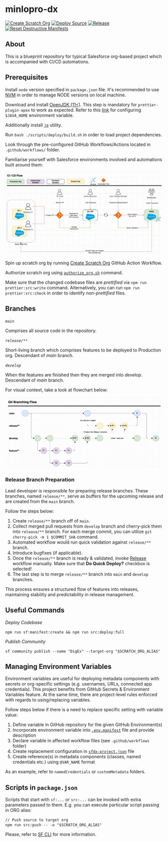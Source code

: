 # minlopro-dx

<span>[![Create Scratch Org](https://github.com/awesomeandrey/minlopro-dx/actions/workflows/create_scratch_org.yml/badge.svg)](https://github.com/awesomeandrey/minlopro-dx/actions/workflows/create_scratch_org.yml)</span>
<span>[![Deploy Source](https://github.com/awesomeandrey/minlopro-dx/actions/workflows/develop_workflow.yml/badge.svg)](https://github.com/awesomeandrey/minlopro-dx/actions/workflows/develop_workflow.yml)</span>
<span>[![Release](https://github.com/awesomeandrey/minlopro-dx/actions/workflows/release_workflow.yml/badge.svg?branch=main)](https://github.com/awesomeandrey/minlopro-dx/actions/workflows/release_workflow.yml)</span>
<span>[![Reset Destructive Manifests](https://github.com/awesomeandrey/minlopro-dx/actions/workflows/reset_destructive_manifests.yml/badge.svg)](https://github.com/awesomeandrey/minlopro-dx/actions/workflows/reset_destructive_manifests.yml)</span>

## About

This is a blueprint repository for typical Salesforce org-based project which is accompanied with CI/CD automations.

## Prerequisites

Install `node` version specified in `package.json` file. It's recommended to
use [NVM](https://tecadmin.net/install-nvm-macos-with-homebrew/) in order to manage NODE versions on local machine.

Download and install [OpenJDK (11<)](https://sap.github.io/SapMachine/). This step is mandatory
for `prettier-plugin-apex` to work as expected. Refer to
this [link](https://medium.com/@bectorhimanshu/how-to-set-java-home-environment-variable-on-macos-x-10-9-or-later-versions-dd4fa6936899)
for configuring `$JAVA_HOME` environment variable.

Additionally install [`jq`](https://www.baeldung.com/linux/jq-command-json) utility.

Run `bash ./scripts/deploy/build.sh` in order to load project dependencies.

Look through the pre-configured GitHub Workflows/Actions located in `.github/workflows/` folder.

Familiarise yourself with Salesforce environments involved and automations built around them:

![CI/CD Workflow](assets/workflows/CI_CD_Workflow.png)

Spin up scratch org by
running [Create Scratch Org](https://github.com/awesomeandrey/minlopro-dx/actions/workflows/create_scratch_org.yml)
GitHub Action Workflow.

Authorize scratch org using [`authorize_org.sh`](scripts/deploy/authorize_org.sh) command.

Make sure that the changed codebase files are _prettified_ via `npm run prettier:src:write` command.
Alternatively, you can run `npm run prettier:src:check` in order to identify _non-prettified_ files.

## Branches

_`main`_

Comprises all source code in the repository.

_`release/**`_

Short-living branch which comprises features to be deployed to Production org.
Descendant of _main_ branch.

_`develop`_

When the features are finished then they are merged into _develop_.
Descendant of _main_ branch.

For visual context, take a look at flowchart below:

![Git Branching Flow](assets/workflows/Git_Branching_Flow.png)

### Release Branch Preparation

Lead developer is responsible for preparing release
branches. These branches, named `release/**`, serve as buffers for the upcoming release and are created from the `main`
branch.

Follow the steps below:

1. Create `release/**` branch off of `main`.
2. Collect merged pull requests from `develop` branch and cherry-pick them into `release/**` branch.
   For each merge commit, you can utilize `git cherry-pick -m 1 $COMMIT_SHA` command.
3. Automated workflow would run quick validation against `release/**` branch.
4. Introduce bugfixes (if applicable).
5. Once the `release/**` branch is ready & validated,
   invoke [Release](https://github.com/awesomeandrey/minlopro-dx/actions/workflows/release_workflow.yml) workflow
   manually. Make sure that **Do Quick Deploy?** checkbox is selected!
6. The last step is to merge `release/**` branch into `main` and `develop` branches.

This process ensures a structured flow of features into releases, maintaining stability and predictability in release
management.

## Useful Commands

_Deploy Codebase_

```
npm run sf:manifest:create && npm run src:deploy:full
```

_Publish Community_

```
sf community publish --name "DigEx" --target-org "$SCRATCH_ORG_ALIAS"
```

## Managing Environment Variables

Environment variables are useful for deploying metadata components with secrets or org-specific settings (e.g.
usernames, URLs, connected app credentials). This project benefits from GitHub Secrets & Environment Variables feature.
At the same time, there are project-level rules enforced with regards to using/replacing variables.

Follow steps below if there is a need to replace specific setting with variable value:

1. Define variable in GitHub repository for the given GitHub Environment(s)
2. Incorporate environment variable into [`.env.manifest`](scripts/.env.manifest) file and provide description
3. Declare variable in affected workflow files (see `.github/workflows` folder)
4. Create replacement configuration in [`sfdx-project.json`](sfdx-project.json) file
5. Create reference(s) in metadata components (classes, named credentials etc.) using `@VAR_NAME` format

As an example, refer to `namedCredentials` or `customMetadata` folders.

## Scripts in `package.json`

Scripts that start with `sf:...` or `src:...` can be invoked with extra parameters passed to them.
E.g. you can execute particular script passing in ORG alias:

```
// Push source to target org
npm run src:push -- -o "$SCRATCH_ORG_ALIAS"
```

Please, refer
to [SF CLI](https://developer.salesforce.com/docs/atlas.en-us.sfdx_cli_reference.meta/sfdx_cli_reference/cli_reference_unified.htm)
for more information.
